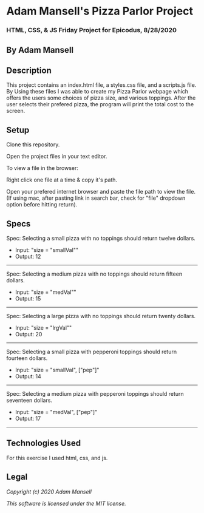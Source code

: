 # Adam Mansell's Pizza Parlor Project

### HTML, CSS, & JS Friday Project for Epicodus, 8/28/2020

## **By Adam Mansell**

## Description
This project contains an index.html file, a styles.css file, and a scripts.js file. By Using these files I was able to create my Pizza Parlor webpage which offers the users some choices of pizza size, and various toppings. After the user selects their prefered pizza, the program will print the total cost to the screen.

## Setup
Clone this repository.

Open the project files in your text editor.

To view a file in the browser:

Right click one file at a time & copy it's path.

Open your prefered internet browser and paste the file path to view the file.
(If using mac, after pasting link in search bar, check for "file" dropdown option before hitting return).

## Specs
Spec: Selecting a small pizza with no toppings should return twelve dollars.
- Input: "size = "smallVal""
- Output: 12<br>
________________________________

Spec: Selecting a medium pizza with no toppings should return fifteen dollars.
- Input: "size = "medVal""
- Output: 15<br>
________________________________

Spec: Selecting a large pizza with no toppings should return twenty dollars.
- Input: "size = "lrgVal""
- Output: 20<br>
________________________________

Spec: Selecting a small pizza with pepperoni toppings should return fourteen dollars.
- Input: "size = "smallVal", ["pep"]"
- Output: 14<br>
________________________________

Spec: Selecting a medium pizza with pepperoni toppings should return seventeen dollars.
- Input: "size = "medVal", ["pep"]"
- Output: 17<br>
________________________________

## Technologies Used
For this exercise I used html, css, and js.

## Legal
_Copyright (c) 2020 Adam Mansell_


_This software is licensed under the MIT license._